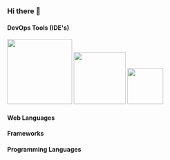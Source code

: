 ### Hi there 👋

#### DevOps Tools (IDE's)

<!--<img src="" width="100"></img>-->

<img src="https://github.com/CesarPT/CesarPT/assets/76701595/d758da8d-fac0-41c9-99d9-ca67a9772d7a" width="150"></img>
<img src="https://github.com/CesarPT/CesarPT/assets/76701595/1618cf04-d63c-4f6d-9c59-8da8c4184a33" width="120"></img>
<img src="https://github.com/CesarPT/CesarPT/assets/76701595/47d369d7-ec73-4a00-bc6e-e63956e7080e" width="83"></img>

#### Web Languages

#### Frameworks

#### Programming Languages
